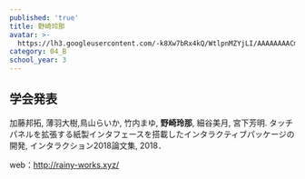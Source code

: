 ```yaml
---
published: 'true'
title: 野崎玲那
avatar: >-
  https://lh3.googleusercontent.com/-k8Xw7bRx4kQ/WtlpnMZYjLI/AAAAAAAACm0/y6QD3xDKePA64XFSjzSQSaYW5mij9UTRQCLcBGAs/81cf09cedc6cec1ef8fa065417710a4f-png%2B-%2B%25E3%2582%25B3%25E3%2583%2594%25E3%2583%25BC.png
category: 04_B
school_year: 3
---
```

## 学会発表

加藤邦拓, 薄羽大樹,鳥山らいか, 竹内まゆ, **野崎玲那**, 細谷美月, 宮下芳明. タッチパネルを拡張する紙製インタフェースを搭載したインタラクティブパッケージの開発, インタラクション2018論文集, 2018．



web：http://rainy-works.xyz/
